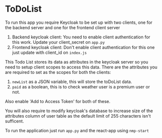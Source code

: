 # ToDoList

To run this app you require Keycloak to be set up with two clients, one for the backend server and one for the frontend client server

1. Backend keycloak client:
You need to enable client authentication for this work. Update your client_secret on `app.py`
2. Frontend keycloak client:
Don't enable client authentication for this one just update with client_id on `index.js`


This Todo List stores its data as attributes in the keycloak server so you need to setup client scopes to access this data.
There are the attributes you are required to set as the scopes for both the clients:
1. `newList` as a JSON variable, this will store the toDoList data.
2. `paid` as a boolean, this is to check weather user is a premium user or not.

Also enable 'Add to Access Token' for both of these.

You will also require to modify keycloak's database to increase size of the attributes column of user table as the default limit of 255 characters isn't sufficent.

To run the application just run `app.py` and the react-app using `nmp-start`
